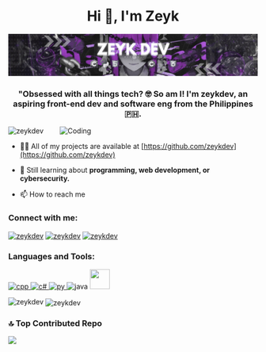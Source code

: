 
<h1 align="center">Hi 👋, I'm Zeyk</h1>
<div align="center"> <img src="https://github.com/zeykdev/zeykdev/blob/main/zeykdev_bannerpluns.jpg"> </div>
<h3 align="center">"Obsessed with all things tech? 🤓 So am I! I'm zeykdev, an aspiring front-end dev and software eng from the Philippines 🇵🇭.</h3>
<img align="right" alt="Coding" width="400" src="https://media1.tenor.com/m/ryrz15dZftwAAAAC/anime.gif">
<p align="left"> <img src="https://komarev.com/ghpvc/?username=zeykdev&label=Profile%20views&color=red&style=flat" alt="zeykdev" /> </p>

- 👨‍💻 All of my projects are available at [https://github.com/zeykdev](https://github.com/zeykdev)

- 💬 Still learning about **programming, web development, or cybersecurity.**

- 📫 How to reach me 


<h3 align="left">Connect with me:</h3>
<p align="left">
<a href="https://linkedin.com/in/zeykdev" target="blank"><img align="center" src="https://raw.githubusercontent.com/rahuldkjain/github-profile-readme-generator/master/src/images/icons/Social/linked-in-alt.svg" alt="zeykdev" height="30" width="40" /></a>
<a href="https://instagram.com/zeykdev" target="blank"><img align="center" src="https://raw.githubusercontent.com/rahuldkjain/github-profile-readme-generator/master/src/images/icons/Social/instagram.svg" alt="zeykdev" height="30" width="40" /></a>
<a href="https://www.youtube.com/channel/zeykdev" target="blank"><img align="center" src="https://raw.githubusercontent.com/rahuldkjain/github-profile-readme-generator/master/src/images/icons/Social/youtube.svg" alt="zeykdev" height="30" width="40" /></a>
  
</p>

<h3 align="left">Languages and Tools:</h3>
<p align="left"> <a href="https://isocpp.org/" target="_blank" rel="noreferrer"> <img src="https://www.vectorlogo.zone/logos/isocpp/isocpp-icon.svg" alt="cpp" width="40" height="40"/> </a> <a href="https://dotnet.microsoft.com/en-us/languages/csharp" target="_blank" rel="noreferrer"> <img src="https://cdn.worldvectorlogo.com/logos/c--4.svg" alt="c#" width="40" height="40"/> </a> <a href="https://www.python.org/" target="_blank" rel="noreferrer"> <img src="https://cdn.worldvectorlogo.com/logos/python-5.svg" alt="py" width="40" height="40"/> </a> <img src="https://www.pinclipart.com/picdir/middle/568-5681818_braces-clip-art.png" alt="java" width="40" height="40"/> </a> <a href="https://photoshop.com" target="_blank" rel="noreferrer"> <img src="https://upload.wikimedia.org/wikipedia/commons/thumb/a/af/Adobe_Photoshop_CC_icon.svg/2101px-Adobe_Photoshop_CC_icon.svg.png" width="40" height="40"/> </a> </p>

<p><img align="left" src="https://github-readme-stats.vercel.app/api/top-langs/?username=zeykdev&theme=tokyonight&show_icons=true&hide_border=true&layout=compact" alt="zeykdev" /></p>

<p>&nbsp;<img align="center" src="https://github-readme-stats.vercel.app/api?username=zeykdev&theme=tokyonight&show_icons=true&hide_border=true&count_private=true" alt="zeykdev" /></p>


### 🔝 Top Contributed Repo
![](https://github-contributor-stats.vercel.app/api?username=zeykdev&limit=5&theme=tokyonight&combine_all_yearly_contributions=true)
